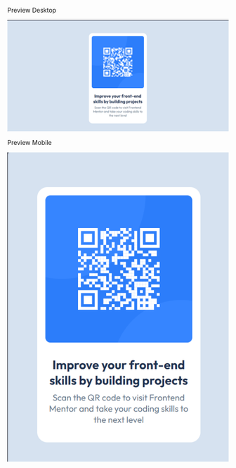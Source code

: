 Preview Desktop

![Desktop][def]

[def]: qr-code-component-main/images/Desktop.png


Preview Mobile

![Mobile][def1]

[def1]: qr-code-component-main/images/Mobile.png
